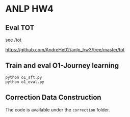 # ANLP HW4

## Eval TOT

see /tot

https://github.com/AndreHe02/anlp_hw3/tree/master/tot

## Train and eval O1-Journey learning

```
python o1_sft.py
python o1_eval.py
```

## Correction Data Construction
The code is available under the `correction` folder.
